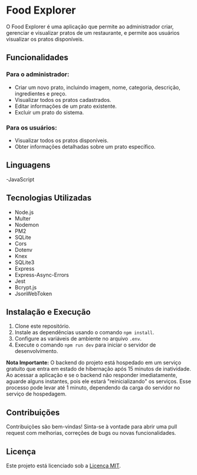 # Food Explorer

O Food Explorer é uma aplicação que permite ao administrador criar, gerenciar e visualizar pratos de um restaurante, e permite aos usuários visualizar os pratos disponíveis.

## Funcionalidades

### Para o administrador:
- Criar um novo prato, incluindo imagem, nome, categoria, descrição, ingredientes e preço.
- Visualizar todos os pratos cadastrados.
- Editar informações de um prato existente.
- Excluir um prato do sistema.

### Para os usuários:
- Visualizar todos os pratos disponíveis.
- Obter informações detalhadas sobre um prato específico.

## Linguagens

-JavaScript

## Tecnologias Utilizadas

- Node.js
- Multer
- Nodemon
- PM2
- SQLite
- Cors
- Dotenv
- Knex
- SQLite3
- Express
- Express-Async-Errors
- Jest
- Bcrypt.js
- JsonWebToken

## Instalação e Execução

1. Clone este repositório.
2. Instale as dependências usando o comando `npm install`.
3. Configure as variáveis de ambiente no arquivo `.env`.
4. Execute o comando `npm run dev` para iniciar o servidor de desenvolvimento.

**Nota Importante:** O backend do projeto está hospedado em um serviço gratuito que entra em estado de hibernação após 15 minutos de inatividade. Ao acessar a aplicação e se o backend não responder imediatamente, aguarde alguns instantes, pois ele estará "reinicializando" os serviços. Esse processo pode levar até 1 minuto, dependendo da carga do servidor no serviço de hospedagem.

## Contribuições

Contribuições são bem-vindas! Sinta-se à vontade para abrir uma pull request com melhorias, correções de bugs ou novas funcionalidades.

## Licença

Este projeto está licenciado sob a [Licença MIT](https://opensource.org/licenses/MIT).
